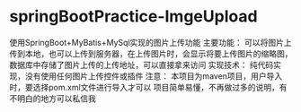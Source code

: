 # springBootPractice-ImgeUpload
使用SpringBoot+MyBatis+MySql实现的图片上传功能
主要功能：
可以将图片上传到本地，也可以上传到服务器，在上传图片时，会显示将要上传图片的缩略图，数据库中存储了图片上传的上传地址，可以直接拿来访问
实现技术：
纯代码实现，没有使用任何图片上传控件或插件
注意：
本项目为maven项目，用户导入时，要选择pom.xml文件进行导入才可以
项目简单易懂，不再做过多的说明，有不明白的地方可以私信我
